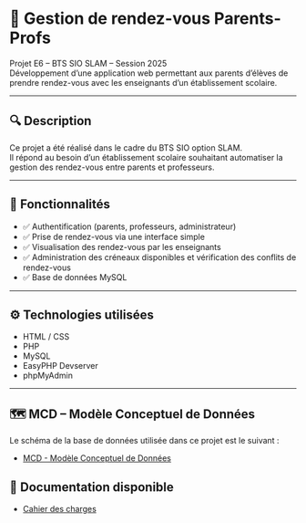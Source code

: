 # 📅 Gestion de rendez-vous Parents-Profs

Projet E6 – BTS SIO SLAM – Session 2025  
Développement d’une application web permettant aux parents d’élèves de prendre rendez-vous avec les enseignants d’un établissement scolaire.

---

## 🔍 Description

Ce projet a été réalisé dans le cadre du BTS SIO option SLAM.  
Il répond au besoin d’un établissement scolaire souhaitant automatiser la gestion des rendez-vous entre parents et professeurs.

---

## 🧠 Fonctionnalités

- ✅ Authentification (parents, professeurs, administrateur)
- ✅ Prise de rendez-vous via une interface simple
- ✅ Visualisation des rendez-vous par les enseignants
- ✅ Administration des créneaux disponibles et vérification des conflits de rendez-vous
- ✅ Base de données MySQL

---

## ⚙️ Technologies utilisées

- HTML / CSS
- PHP 
- MySQL
- EasyPHP Devserver
- phpMyAdmin

---
## 🗺️ MCD – Modèle Conceptuel de Données

Le schéma de la base de données utilisée dans ce projet est le suivant :

- [MCD - Modèle Conceptuel de Données](./doc/mcd.png)


## 📄 Documentation disponible

- [Cahier des charges](./doc/Cahier%20des%20charges.pdf)
